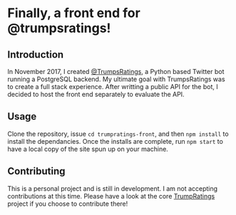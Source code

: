 # Finally, a front end for @trumpsratings!

## Introduction
In November 2017, I created [@TrumpsRatings](https://twitter.com/trumpsratings), a Python based Twitter bot running a PostgreSQL backend. My ultimate goal with TrumpsRatings was to create a full stack experience. After writting a public API for the bot, I decided to host the front end separately to evaluate the API.

## Usage
Clone the repository, issue `cd trumpratings-front`, and then `npm install` to install the dependancies. Once the installs are complete, run `npm start` to have a local copy of the site spun up on your machine.

## Contributing
This is a personal project and is still in development. I am not accepting contributions at this time. Please have a look at the core [TrumpRatings](https://github.com/wgeorgecook/trumpratings) project if you choose to contribute there!